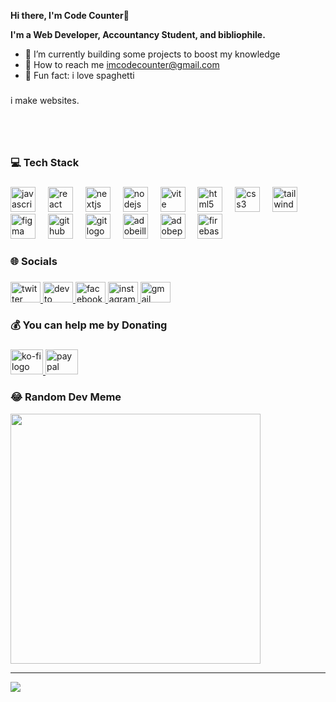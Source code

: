 **Hi there, I'm Code Counter👋**

**I'm a Web Developer, Accountancy Student, and bibliophile.**
- :construction: I’m currently building some projects to boost my knowledge
- :incoming_envelope: How to reach me imcodecounter@gmail.com
- 🎲 Fun fact: i love spaghetti

###

<p align="left">i make websites.</p>

###

<p align="left"> <br><br></p>

###

<h3 align="left">💻 Tech Stack</h3>

###

<div align="left">
  <img src="https://skillicons.dev/icons?i=js" height="40" alt="javascript logo"  />
  <img width="12" />
  <img src="https://skillicons.dev/icons?i=react" height="40" alt="react logo"  />
  <img width="12" />
  <img src="https://skillicons.dev/icons?i=nextjs" height="40" alt="nextjs logo"  />
  <img width="12" />
  <img src="https://cdn.jsdelivr.net/gh/devicons/devicon/icons/nodejs/nodejs-original.svg" height="40" alt="nodejs logo"  />
  <img width="12" />
  <img src="https://skillicons.dev/icons?i=vite" height="40" alt="vite logo"  />
  <img width="12" />
  <img src="https://skillicons.dev/icons?i=html" height="40" alt="html5 logo"  />
  <img width="12" />
  <img src="https://skillicons.dev/icons?i=css" height="40" alt="css3 logo"  />
  <img width="12" />
  <img src="https://skillicons.dev/icons?i=tailwind" height="40" alt="tailwindcss logo"  />
  <img width="12" />
  <img src="https://skillicons.dev/icons?i=figma" height="40" alt="figma logo"  />
  <img width="12" />
  <img src="https://skillicons.dev/icons?i=github" height="40" alt="github logo"  />
  <img width="12" />
  <img src="https://skillicons.dev/icons?i=git" height="40" alt="git logo"  />
  <img width="12" />
  <img src="https://skillicons.dev/icons?i=ai" height="40" alt="adobeillustrator logo"  />
  <img width="12" />
  <img src="https://skillicons.dev/icons?i=ps" height="40" alt="adobephotoshop logo"  />
  <img width="12" />
  <img src="https://skillicons.dev/icons?i=firebase" height="40" alt="firebase logo"  />
</div>

###

<h3 align="left">🌐 Socials</h3>

###

<div align="left">
  <a href="https://twitter.com/imcodecounter" target="_blank">
    <img src="https://raw.githubusercontent.com/maurodesouza/profile-readme-generator/master/src/assets/icons/social/twitter/default.svg" width="48" height="33" alt="twitter logo"  />
  </a>
  <a href="https://dev.to/imcodecounter" target="_blank">
    <img src="https://raw.githubusercontent.com/maurodesouza/profile-readme-generator/master/src/assets/icons/social/devto/default.svg" width="48" height="33" alt="devto logo"  />
  </a>
  <a href="https://www.facebook.com/profile.php?id=100091593162824" target="_blank">
    <img src="https://raw.githubusercontent.com/maurodesouza/profile-readme-generator/master/src/assets/icons/social/facebook/default.svg" width="48" height="33" alt="facebook logo"  />
  </a>
  <a href="https://www.instagram.com/imcodecounter/" target="_blank">
    <img src="https://raw.githubusercontent.com/maurodesouza/profile-readme-generator/master/src/assets/icons/social/instagram/default.svg" width="48" height="33" alt="instagram logo"  />
  </a>
  <a href="mailto:imcodecounter@gmail.com" target="_blank">
    <img src="https://raw.githubusercontent.com/maurodesouza/profile-readme-generator/master/src/assets/icons/social/gmail/default.svg" width="48" height="33" alt="gmail logo"  />
  </a>
</div>

###

<h3 align="left">💰 You can help me by Donating</h3>

###

<div align="left">
  <a href="https://ko-fi.com/imcodecounter" target="_blank">
    <img src="https://raw.githubusercontent.com/maurodesouza/profile-readme-generator/master/src/assets/icons/social/ko-fi/default.svg" width="52" height="40" alt="ko-fi logo"  />
  </a>
  <a href="https://paypal.me/wilmarfuring?country.x=PH&locale.x=en_US" target="_blank">
    <img src="https://raw.githubusercontent.com/maurodesouza/profile-readme-generator/master/src/assets/icons/social/paypal/default.svg" width="52" height="40" alt="paypal logo"  />
  </a>
</div>

###

### 😂 Random Dev Meme
<img src='https://randommeme-five.vercel.app/' style="height: 400px;"/>

---
[![](https://visitcount.itsvg.in/api?id=imcodecounter&icon=1&color=1)](https://visitcount.itsvg.in)
